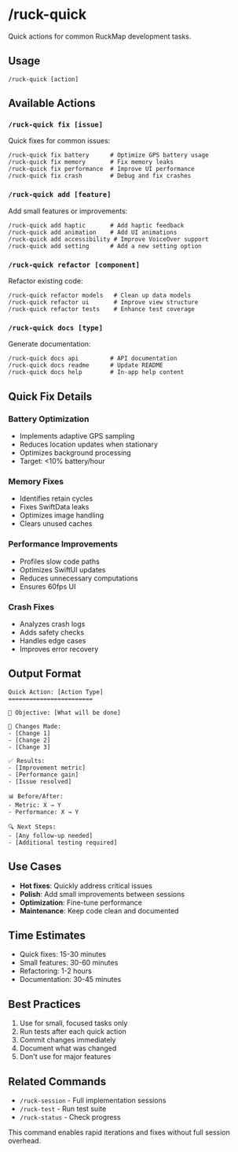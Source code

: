 # /ruck-quick

Quick actions for common RuckMap development tasks.

## Usage

```
/ruck-quick [action]
```

## Available Actions

### `/ruck-quick fix [issue]`
Quick fixes for common issues:
```
/ruck-quick fix battery      # Optimize GPS battery usage
/ruck-quick fix memory       # Fix memory leaks
/ruck-quick fix performance  # Improve UI performance
/ruck-quick fix crash        # Debug and fix crashes
```

### `/ruck-quick add [feature]`
Add small features or improvements:
```
/ruck-quick add haptic       # Add haptic feedback
/ruck-quick add animation    # Add UI animations
/ruck-quick add accessibility # Improve VoiceOver support
/ruck-quick add setting      # Add a new setting option
```

### `/ruck-quick refactor [component]`
Refactor existing code:
```
/ruck-quick refactor models   # Clean up data models
/ruck-quick refactor ui       # Improve view structure
/ruck-quick refactor tests    # Enhance test coverage
```

### `/ruck-quick docs [type]`
Generate documentation:
```
/ruck-quick docs api         # API documentation
/ruck-quick docs readme      # Update README
/ruck-quick docs help        # In-app help content
```

## Quick Fix Details

### Battery Optimization
- Implements adaptive GPS sampling
- Reduces location updates when stationary
- Optimizes background processing
- Target: <10% battery/hour

### Memory Fixes
- Identifies retain cycles
- Fixes SwiftData leaks
- Optimizes image handling
- Clears unused caches

### Performance Improvements
- Profiles slow code paths
- Optimizes SwiftUI updates
- Reduces unnecessary computations
- Ensures 60fps UI

### Crash Fixes
- Analyzes crash logs
- Adds safety checks
- Handles edge cases
- Improves error recovery

## Output Format

```
Quick Action: [Action Type]
========================

🎯 Objective: [What will be done]

📝 Changes Made:
- [Change 1]
- [Change 2]
- [Change 3]

✅ Results:
- [Improvement metric]
- [Performance gain]
- [Issue resolved]

📊 Before/After:
- Metric: X → Y
- Performance: X → Y

🔍 Next Steps:
- [Any follow-up needed]
- [Additional testing required]
```

## Use Cases

- **Hot fixes**: Quickly address critical issues
- **Polish**: Add small improvements between sessions
- **Optimization**: Fine-tune performance
- **Maintenance**: Keep code clean and documented

## Time Estimates

- Quick fixes: 15-30 minutes
- Small features: 30-60 minutes
- Refactoring: 1-2 hours
- Documentation: 30-45 minutes

## Best Practices

1. Use for small, focused tasks only
2. Run tests after each quick action
3. Commit changes immediately
4. Document what was changed
5. Don't use for major features

## Related Commands

- `/ruck-session` - Full implementation sessions
- `/ruck-test` - Run test suite
- `/ruck-status` - Check progress

This command enables rapid iterations and fixes without full session overhead.